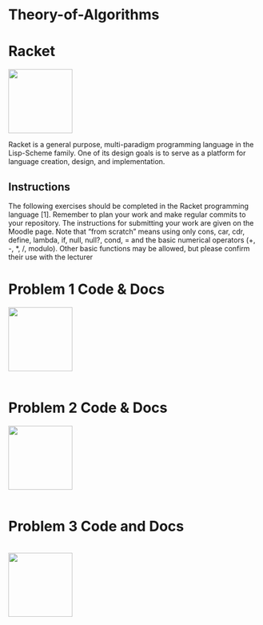 # Theory-of-Algorithms

# Racket

<a href="https://racket-lang.org/" ><img src="https://racket-lang.org/img/racket-logo.svg" width="128" height="128"></a>

Racket is a general purpose, multi-paradigm programming language in the Lisp-Scheme family. One of its design goals is to serve as a platform for language creation, design, and implementation.

## Instructions
The following exercises should be completed in the Racket programming language [1].
Remember to plan your work and make regular commits to your repository. The instructions
for submitting your work are given on the Moodle page. Note that “from scratch”
means using only cons, car, cdr, define, lambda, if, null, null?, cond, = and the
basic numerical operators (+, -, *, /, modulo). Other basic functions may be allowed,
but please confirm their use with the lecturer


# Problem 1 Code & Docs
<a href="https://github.com/gtonra89/Theory-of-Algorithms/tree/master/Problem%201%20Brute%20Force%20Prime%20Numbers" ><img src="http://www.pvhc.net/img212/luiaoazsafytcqkzjxem.jpg" width="128" height="128"></a>
<br><br>
# Problem 2 Code & Docs 
<a href="https://github.com/gtonra89/Theory-of-Algorithms/tree/master/Problem%202" ><img src="http://www.pvhc.net/img212/luiaoazsafytcqkzjxem.jpg" width="128" height="128"></a>
<br><br>
# Problem 3 Code and Docs
<br>
<a href="https://github.com/gtonra89/Theory-of-Algorithms/tree/master/Problem%203" ><img src="http://www.pvhc.net/img212/luiaoazsafytcqkzjxem.jpg" width="128" height="128"></a>
